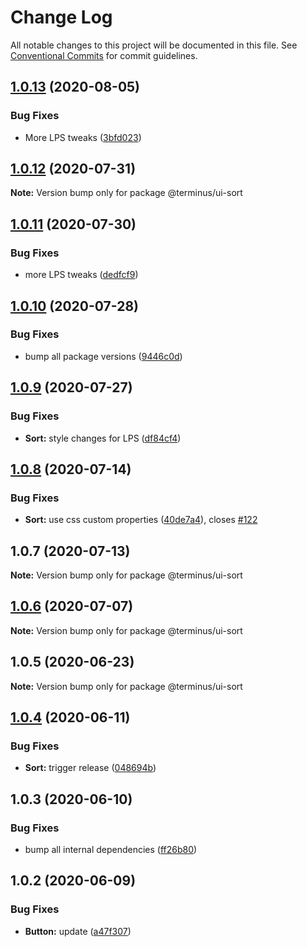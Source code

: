 # Change Log

All notable changes to this project will be documented in this file.
See [Conventional Commits](https://conventionalcommits.org) for commit guidelines.

## [1.0.13](https://github.com/GetTerminus/terminus-oss/compare/@terminus/ui-sort@1.0.12...@terminus/ui-sort@1.0.13) (2020-08-05)


### Bug Fixes

* More LPS tweaks ([3bfd023](https://github.com/GetTerminus/terminus-oss/commit/3bfd023788f06b3bd609493d3308f902c11f0dcd))





## [1.0.12](https://github.com/GetTerminus/terminus-oss/compare/@terminus/ui-sort@1.0.11...@terminus/ui-sort@1.0.12) (2020-07-31)

**Note:** Version bump only for package @terminus/ui-sort





## [1.0.11](https://github.com/GetTerminus/terminus-oss/compare/@terminus/ui-sort@1.0.10...@terminus/ui-sort@1.0.11) (2020-07-30)


### Bug Fixes

* more LPS tweaks ([dedfcf9](https://github.com/GetTerminus/terminus-oss/commit/dedfcf947e3bcd33041b388ccab9bcc5bf273f51))





## [1.0.10](https://github.com/GetTerminus/terminus-oss/compare/@terminus/ui-sort@1.0.9...@terminus/ui-sort@1.0.10) (2020-07-28)


### Bug Fixes

* bump all package versions ([9446c0d](https://github.com/GetTerminus/terminus-oss/commit/9446c0d5cde3bd693cfba7cabbfd2db443a47b00))





## [1.0.9](https://github.com/GetTerminus/terminus-oss/compare/@terminus/ui-sort@1.0.8...@terminus/ui-sort@1.0.9) (2020-07-27)


### Bug Fixes

* **Sort:** style changes for LPS ([df84cf4](https://github.com/GetTerminus/terminus-oss/commit/df84cf44a635ec694178915d507a4b1abc9def46))





## [1.0.8](https://github.com/GetTerminus/terminus-oss/compare/@terminus/ui-sort@1.0.7...@terminus/ui-sort@1.0.8) (2020-07-14)


### Bug Fixes

* **Sort:** use css custom properties ([40de7a4](https://github.com/GetTerminus/terminus-oss/commit/40de7a451cccc26a033c117240b2029b508cda44)), closes [#122](https://github.com/GetTerminus/terminus-oss/issues/122)





## 1.0.7 (2020-07-13)

**Note:** Version bump only for package @terminus/ui-sort





## [1.0.6](https://github.com/GetTerminus/terminus-oss/compare/@terminus/ui-sort@1.0.5...@terminus/ui-sort@1.0.6) (2020-07-07)

**Note:** Version bump only for package @terminus/ui-sort





## 1.0.5 (2020-06-23)

**Note:** Version bump only for package @terminus/ui-sort





## [1.0.4](https://github.com/GetTerminus/terminus-oss/compare/@terminus/ui-sort@1.0.3...@terminus/ui-sort@1.0.4) (2020-06-11)


### Bug Fixes

* **Sort:** trigger release ([048694b](https://github.com/GetTerminus/terminus-oss/commit/048694b3f602bcafce9b32bd2adca45a3c5ad68a))





## 1.0.3 (2020-06-10)


### Bug Fixes

* bump all internal dependencies ([ff26b80](https://github.com/GetTerminus/terminus-oss/commit/ff26b806bb599401f006996be5b567a378e68ef3))





## 1.0.2 (2020-06-09)


### Bug Fixes

* **Button:** update ([a47f307](https://github.com/GetTerminus/terminus-oss/commit/a47f30757b9216d6ee76788c117e76eacf5289e5))

